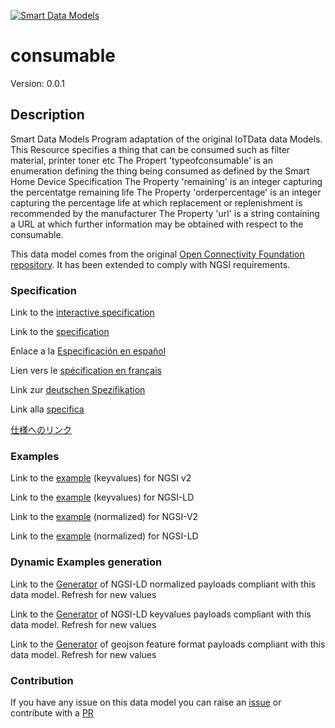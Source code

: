 [![Smart Data Models](https://smartdatamodels.org/wp-content/uploads/2022/01/SmartDataModels_logo.png "Logo")](https://smartdatamodels.org)
# consumable
Version: 0.0.1

## Description 

Smart Data Models Program adaptation of the original IoTData data Models. This Resource specifies a thing that can be consumed such as filter material, printer toner etc The Propert 'typeofconsumable' is an enumeration defining the thing being consumed as defined by the Smart Home Device Specification The Property 'remaining' is an integer capturing the percentatge remaining life The Property 'orderpercentage' is an integer capturing the percentage life at which replacement or replenishment is recommended by the manufacturer The Property 'url' is a string containing a URL at which further information may be obtained with respect to the consumable.

This data model comes from the original [Open Connectivity Foundation repository](https://github.com/openconnectivityfoundation/IoTDataModels). It has been extended to comply with NGSI requirements.
### Specification

Link to the [interactive specification](https://swagger.lab.fiware.org/?url=https://smart-data-models.github.io/dataModel.OCF/consumable/swagger.yaml)

Link to the [specification](https://github.com/smart-data-models/dataModel.OCF/blob/master/consumable/doc/spec.md)

Enlace a la [Especificación en español](https://github.com/smart-data-models/dataModel.OCF/blob/master/consumable/doc/spec_ES.md)

Lien vers le [spécification en français](https://github.com/smart-data-models/dataModel.OCF/blob/master/consumable/doc/spec_FR.md)

Link zur [deutschen Spezifikation](https://github.com/smart-data-models/dataModel.OCF/blob/master/consumable/doc/spec_DE.md)

Link alla [specifica](https://github.com/smart-data-models/dataModel.OCF/blob/master/consumable/doc/spec_IT.md)

[仕様へのリンク](https://github.com/smart-data-models/dataModel.OCF/blob/master/consumable/doc/spec_JA.md)
### Examples

Link to the [example](https://smart-data-models.github.io/dataModel.OCF/consumable/examples/example.json) (keyvalues) for NGSI v2

Link to the [example](https://smart-data-models.github.io/dataModel.OCF/consumable/examples/example.jsonld) (keyvalues) for NGSI-LD

Link to the [example](https://smart-data-models.github.io/dataModel.OCF/consumable/examples/example-normalized.json) (normalized) for NGSI-V2

Link to the [example](https://smart-data-models.github.io/dataModel.OCF/consumable/examples/example-normalized.jsonld) (normalized) for NGSI-LD
### Dynamic Examples generation

Link to the [Generator](https://smartdatamodels.org/extra/ngsi-ld_generator.php?schemaUrl=https://raw.githubusercontent.com/smart-data-models/dataModel.OCF/master/consumable/schema.json&email=info@smartdatamodels.org) of NGSI-LD normalized payloads compliant with this data model. Refresh for new values

Link to the [Generator](https://smartdatamodels.org/extra/ngsi-ld_generator_keyvalues.php?schemaUrl=https://raw.githubusercontent.com/smart-data-models/dataModel.OCF/master/consumable/schema.json&email=info@smartdatamodels.org) of NGSI-LD keyvalues payloads compliant with this data model. Refresh for new values

Link to the [Generator](https://smartdatamodels.org/extra/geojson_features_generator.php?schemaUrl=https://raw.githubusercontent.com/smart-data-models/dataModel.OCF/master/consumable/schema.json&email=info@smartdatamodels.org) of geojson feature format payloads compliant with this data model. Refresh for new values
### Contribution

 If you have any issue on this data model you can raise an [issue](https://github.com/smart-data-models/dataModel.OCF/issues)  or contribute with a [PR](https://github.com/smart-data-models/dataModel.OCF/pulls)